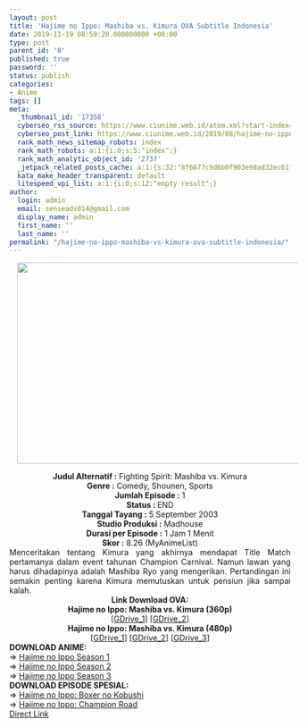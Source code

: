 ```yaml
---
layout: post
title: 'Hajime no Ippo: Mashiba vs. Kimura OVA Subtitle Indonesia'
date: 2019-11-19 08:59:20.000000000 +00:00
type: post
parent_id: '0'
published: true
password: ''
status: publish
categories:
- Anime
tags: []
meta:
  _thumbnail_id: '17358'
  cyberseo_rss_source: https://www.ciunime.web.id/atom.xml?start-index=2851&max-results=150
  cyberseo_post_link: https://www.ciunime.web.id/2019/08/hajime-no-ippo-mashiba-vs-kimura-ova.html
  rank_math_news_sitemap_robots: index
  rank_math_robots: a:1:{i:0;s:5:"index";}
  rank_math_analytic_object_id: '2737'
  _jetpack_related_posts_cache: a:1:{s:32:"8f6677c9d6b0f903e98ad32ec61f8deb";a:2:{s:7:"expires";i:1658593100;s:7:"payload";a:0:{}}}
  kata_make_header_transparent: default
  litespeed_vpi_list: a:1:{i:0;s:12:"empty result";}
author:
  login: admin
  email: senseads014@gmail.com
  display_name: admin
  first_name: ''
  last_name: ''
permalink: "/hajime-no-ippo-mashiba-vs-kimura-ova-subtitle-indonesia/"
---
```

<div class="separator" style="clear: both; text-align: center;"><a href="https://1.bp.blogspot.com/-DCMAHwjosxk/XVRUUcWNWCI/AAAAAAAAdLs/qrO9igHPMc0wVJkbDcBbWH9zli4PB9TXwCLcBGAs/s1600/Hajime%2Bno%2BIppo%2B-%2BMashiba%2Bvs.%2BKimura%2BOVA.jpg" imageanchor="1" style="margin-left: 1em; margin-right: 1em;"><img border="0" data-original-height="720" data-original-width="1280" height="360" src="{{ site.baseurl }}/assets/2019/11/Hajime%2Bno%2BIppo%2B-%2BMashiba%2Bvs.%2BKimura%2BOVA.jpg" width="640" /></a></div>
<p>
<div style="text-align: center;"><b>Judul</b><b><b>&nbsp;Alternatif</b>&nbsp;:</b> Fighting Spirit: Mashiba vs. Kimura</div>
<div style="text-align: center;"><b>Genre :</b> Comedy, Shounen, Sports</div>
<div style="text-align: center;"><b>Jumlah Episode :</b>&nbsp;1<br /><b>Status :&nbsp;</b>END<br /><b>Tanggal Tayang :</b> 5 September 2003<br /><b>Studio Produksi :</b> Madhouse<br /><b>Durasi per Episode :</b> 1 Jam 1 Menit</div>
<div style="text-align: center;"><b>Skor :</b> 8.26 (MyAnimeList)</div>
<div style="text-align: center;"></div>
<div style="text-align: justify;"><span class="isi">Menceritakan tentang Kimura yang akhirnya mendapat Title Match pertamanya dalam event tahunan Champion Carnival. Namun lawan yang harus dihadapinya adalah Mashiba Ryo yang mengerikan. Pertandingan ini semakin penting karena Kimura memutuskan untuk pensiun jika sampai kalah.</span></div>
<div style="text-align: justify;"></div>
<div style="text-align: justify;"></div>
<div style="text-align: center;">
<div style="text-align: center;"><b>Link Download OVA:</b></div>
<div style="text-align: center;"><b>Hajime no Ippo: Mashiba vs. Kimura (360p)</b></div>
<div style="text-align: center;">
<div style="text-align: center;">[<a href="https://drive.google.com/uc?export=download&amp;id=1VdFuU8bessBBY9c9gNGE9ATwH9S6Fj4E" target="_blank" rel="noopener">GDrive_1</a>] [<a href="https://drive.google.com/uc?export=download&amp;id=1_FL4WX-5Wu40Z9SjZVx52y5xiPBoEgCb" target="_blank" rel="noopener">GDrive_2</a>]</div>
<div style="text-align: center;">
<div style="text-align: center;"><b>Hajime no Ippo: Mashiba vs. Kimura (480p)</b></div>
<div style="text-align: center;">[<a href="https://drive.google.com/uc?export=download&amp;id=0B4if7_IH5UmCcnN2MGpCQ2c3azg" target="_blank" rel="noopener">GDrive_1</a>] [<a href="https://drive.google.com/uc?export=download&amp;id=1Coyhyn7esUlWg1LUWN4LIH-5wji0k5nZ" target="_blank" rel="noopener">GDrive_2</a>] [<a href="https://drive.google.com/uc?export=download&amp;id=1pvCioKLhqp810LhsFX6kSrELGejJ-Hmo" target="_blank" rel="noopener">GDrive_3</a>]
<div style="text-align: left;">
<div style="text-align: left;"></div>
<div style="text-align: left;"><b>DOWNLOAD ANIME:</b></div>
<div style="text-align: left;">=&gt;&nbsp;<a href="https://www.ciunime.web.id/2019/07/hajime-no-ippo-episode-01-75-end-batch.html" target="_blank" rel="noopener">Hajime no Ippo Season 1</a></div>
<div style="text-align: left;">=&gt;&nbsp;<a href="https://www.ciunime.web.id/2019/07/hajime-no-ippo-season-2-episode-01-26.html" target="_blank" rel="noopener">Hajime no Ippo Season 2</a></div>
<div style="text-align: left;">=&gt;&nbsp;<a href="https://www.ciunime.web.id/2019/07/hajime-no-ippo-season-3-episode-01-25.html" target="_blank" rel="noopener">Hajime no Ippo Season 3</a></div>
<div style="text-align: left;"></div>
<div style="text-align: left;"><b>DOWNLOAD EPISODE SPESIAL:</b></div>
<div style="text-align: left;"></div>
<div style="text-align: left;">=&gt;&nbsp;<a href="https://www.ciunime.web.id/2019/08/hajime-no-ippo-boxer-no-kobushi-spesial.html" target="_blank" rel="noopener">Hajime no Ippo: Boxer no Kobushi</a></div>
<div style="text-align: left;">=&gt;&nbsp;<a href="https://www.ciunime.web.id/2019/08/hajime-no-ippo-champion-road-spesial.html" target="_blank" rel="noopener">Hajime no Ippo: Champion Road</a></div>
<div style="text-align: left;"></div>
</div>
</div>
</div>
</div>
</div>
<link rel="stylesheet" href="https://cdnjs.cloudflare.com/ajax/libs/font-awesome/4.7.0/css/font-awesome.min.css" />
<div class="divbtn"> <a href="https://handymansurrender.com/fihup8buzv?key=94550f7ce39444073321dde3b8782f97" class="btn"><i class="fa fa-download"></i> Direct Link</a> </div>

